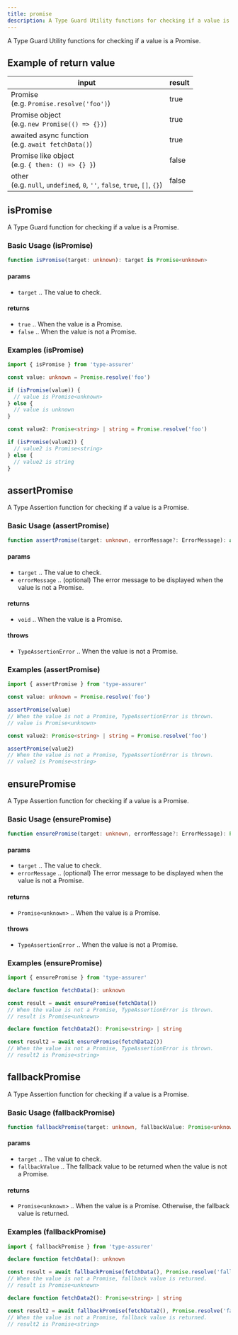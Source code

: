 ```yaml
---
title: promise
description: A Type Guard Utility functions for checking if a value is a Promise.
---
```

A Type Guard Utility functions for checking if a value is a Promise.

## Example of return value

| input | result |
| ----- | ------ |
| Promise <br> (e.g. `Promise.resolve('foo')`) | true |
| Promise object <br> (e.g. `new Promise(() => {})`) | true |
| awaited async function <br> (e.g. `await fetchData()`) | true |
| Promise like object <br> (e.g. `{ then: () => {} }`) | false |
| other <br> (e.g. `null`, `undefined`, `0`, `''`, `false`, `true`, `[]`, `{}`) | false |

## isPromise

A Type Guard function for checking if a value is a Promise.

### Basic Usage (isPromise)

```typescript
function isPromise(target: unknown): target is Promise<unknown>
```

#### params

- `target` .. The value to check.

#### returns

- `true` .. When the value is a Promise.
- `false` .. When the value is not a Promise.

### Examples (isPromise)

```typescript
import { isPromise } from 'type-assurer'

const value: unknown = Promise.resolve('foo')

if (isPromise(value)) {
  // value is Promise<unknown>
} else {
  // value is unknown
}

const value2: Promise<string> | string = Promise.resolve('foo')

if (isPromise(value2)) {
  // value2 is Promise<string>
} else {
  // value2 is string
}
```

## assertPromise

A Type Assertion function for checking if a value is a Promise.

### Basic Usage (assertPromise)

```typescript
function assertPromise(target: unknown, errorMessage?: ErrorMessage): asserts target is Promise<unknown>
```

#### params

- `target` .. The value to check.
- `errorMessage` .. (optional) The error message to be displayed when the value is not a Promise.

#### returns

- `void` .. When the value is a Promise.

#### throws

- `TypeAssertionError` .. When the value is not a Promise.

### Examples (assertPromise)

```typescript
import { assertPromise } from 'type-assurer'

const value: unknown = Promise.resolve('foo')

assertPromise(value) 
// When the value is not a Promise, TypeAssertionError is thrown.
// value is Promise<unknown>

const value2: Promise<string> | string = Promise.resolve('foo')

assertPromise(value2)
// When the value is not a Promise, TypeAssertionError is thrown.
// value2 is Promise<string>
```

## ensurePromise

A Type Assertion function for checking if a value is a Promise.

### Basic Usage (ensurePromise)

```typescript
function ensurePromise(target: unknown, errorMessage?: ErrorMessage): Promise<unknown>
```

#### params

- `target` .. The value to check.
- `errorMessage` .. (optional) The error message to be displayed when the value is not a Promise.

#### returns

- `Promise<unknown>` .. When the value is a Promise.

#### throws

- `TypeAssertionError` .. When the value is not a Promise.

### Examples (ensurePromise)

```typescript
import { ensurePromise } from 'type-assurer'

declare function fetchData(): unknown

const result = await ensurePromise(fetchData())
// When the value is not a Promise, TypeAssertionError is thrown.
// result is Promise<unknown>

declare function fetchData2(): Promise<string> | string

const result2 = await ensurePromise(fetchData2())
// When the value is not a Promise, TypeAssertionError is thrown.
// result2 is Promise<string>
```

## fallbackPromise

A Type Assertion function for checking if a value is a Promise.

### Basic Usage (fallbackPromise)

```typescript
function fallbackPromise(target: unknown, fallbackValue: Promise<unknown>): Promise<unknown>
```

#### params

- `target` .. The value to check.
- `fallbackValue` .. The fallback value to be returned when the value is not a Promise.

#### returns

- `Promise<unknown>` .. When the value is a Promise. Otherwise, the fallback value is returned.

### Examples (fallbackPromise)

```typescript
import { fallbackPromise } from 'type-assurer'

declare function fetchData(): unknown

const result = await fallbackPromise(fetchData(), Promise.resolve('fallback'))
// When the value is not a Promise, fallback value is returned.
// result is Promise<unknown>

declare function fetchData2(): Promise<string> | string

const result2 = await fallbackPromise(fetchData2(), Promise.resolve('fallback'))
// When the value is not a Promise, fallback value is returned.
// result2 is Promise<string>
```
